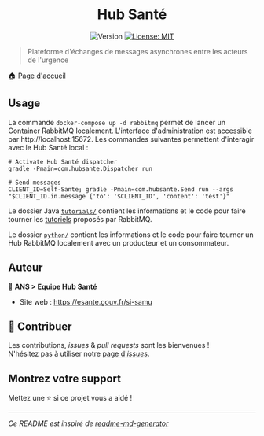 <h1 align="center">Hub Santé</h1>
<p align="center">
  <img alt="Version" src="https://img.shields.io/badge/version-0.0.2-blue.svg?cacheSeconds=2592000" />
  <a href="#" target="_blank">
    <img alt="License: MIT" src="https://img.shields.io/badge/License-MIT-yellow.svg" />
  </a>
</p>

> Plateforme d'échanges de messages asynchrones entre les acteurs de l'urgence

🏠 [Page d'accueil](https://github.com/ansforge/SAMU-Hub-Sante)

## Usage

La commande `docker-compose up -d rabbitmq` permet de lancer un Container RabbitMQ localement. L'interface d'administration est accessible par http://localhost:15672.
Les commandes suivantes permettent d'interagir avec le Hub Santé local :
```
# Activate Hub Santé dispatcher
gradle -Pmain=com.hubsante.Dispatcher run

# Send messages
CLIENT_ID=Self-Sante; gradle -Pmain=com.hubsante.Send run --args "$CLIENT_ID.in.message {'to': '$CLIENT_ID', 'content': 'test'}"     
```

Le dossier Java [`tutorials/`](./src/main/java/com/tutorials) contient les informations et le code pour faire tourner les [tutoriels](https://www.rabbitmq.com/getstarted.html) proposés par RabbitMQ.

Le dossier [`python/`](./python) contient les informations et le code pour faire tourner un Hub RabbitMQ localement avec un producteur et un consommateur.

## Auteur

👤 **ANS > Equipe Hub Santé**

* Site web : https://esante.gouv.fr/si-samu

## 🤝 Contribuer

Les contributions, *issues* & *pull requests* sont les bienvenues !
<br />N'hésitez pas à utiliser notre [page d'*issues*](https://github.com/ansforge/SAMU-interface-LRM/issues).

## Montrez votre support

Mettez une ⭐️ si ce projet vous a aidé !

***
_Ce README est inspiré de [readme-md-generator](https://github.com/kefranabg/readme-md-generator)_
